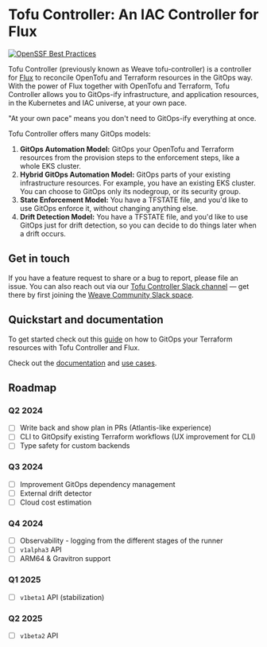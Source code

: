 # Tofu Controller: An IAC Controller for Flux

[![OpenSSF Best Practices](https://bestpractices.coreinfrastructure.org/projects/7761/badge)](https://bestpractices.coreinfrastructure.org/projects/7761)

Tofu Controller (previously known as Weave tofu-controller) is a controller for [Flux](https://fluxcd.io) to reconcile OpenTofu and Terraform resources
in the GitOps way.
With the power of Flux together with OpenTofu and Terraform, Tofu Controller allows you to GitOps-ify infrastructure,
and application resources, in the Kubernetes and IAC universe, at your own pace.

"At your own pace" means you don't need to GitOps-ify everything at once.

Tofu Controller offers many GitOps models:
  1. **GitOps Automation Model:** GitOps your OpenTofu and Terraform resources from the provision steps to the enforcement steps, like a whole EKS cluster.
  2. **Hybrid GitOps Automation Model:** GitOps parts of your existing infrastructure resources. For example, you have an existing EKS cluster.
     You can choose to GitOps only its nodegroup, or its security group.
  3. **State Enforcement Model:** You have a TFSTATE file, and you'd like to use GitOps enforce it, without changing anything else.
  4. **Drift Detection Model:** You have a TFSTATE file, and you'd like to use GitOps just for drift detection, so you can decide to do things later when a drift occurs.

## Get in touch

If you have a feature request to share or a bug to report, please file an issue. You can also reach out via our [Tofu Controller Slack channel](https://weave-community.slack.com/archives/C054MR4UP88) — get there by first joining the [Weave Community Slack space](https://weave-community.slack.com).

## Quickstart and documentation

To get started check out this [guide](https://flux-iac.github.io/tofu-controller/getting_started/) on how to GitOps your Terraform resources with Tofu Controller and Flux.

Check out the [documentation](https://flux-iac.github.io/tofu-controller/) and [use cases](https://flux-iac.github.io/tofu-controller/use-tofu-controller/).

## Roadmap

### Q2 2024
  * [ ] Write back and show plan in PRs (Atlantis-like experience)
  * [ ] CLI to GitOpsify existing Terraform workflows (UX improvement for CLI) 
  * [ ] Type safety for custom backends

### Q3 2024
  * [ ] Improvement GitOps dependency management 
  * [ ] External drift detector
  * [ ] Cloud cost estimation 

### Q4 2024
  * [ ] Observability - logging from the different stages of the runner
  * [ ] `v1alpha3` API  
  * [ ] ARM64 & Gravitron support

### Q1 2025
  * [ ] `v1beta1` API (stabilization)

### Q2 2025
  * [ ] `v1beta2` API
